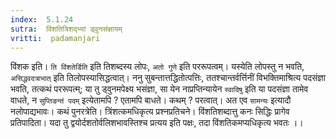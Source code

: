 ```yaml
---
index:  5.1.24
sutra:  विंशतित्रिशद्भ्यां ड्वुनसंज्ञायम्
vritti:  padamanjari
---
```


विंशक इति। `ति विंशतेर्डिति` इति तिशब्दस्य लोपः, `अतो गुणे` इति पररूपत्वम्। यस्येति लोपस्तु न भवति, `असिद्धवदत्राभात्` इति तिलोपस्यासिद्धत्वात्। ननु सुबन्तात्तद्धितोत्पत्तिः, ततश्चान्तर्वर्त्तिनीं विभक्तिमाश्रित्य पदसंज्ञा भवति, तत्कथं पररूपत्म्; या तु ड्वुनमपेक्ष्य भसंज्ञा, सा येन नाप्रप्तिन्यायेन `स्वादिषु` इति या पदसंज्ञा तामेव वाधते, न `सुप्तिङन्तं पदम्` इत्येतामपि ? एतामपि बाधते। कथम् ? परत्वात्। अत एव `सामन्यः` इत्यादौ नलोपाद्यभावः।
	कथं पुनरत्रेति। त्रिंशत्कमधिकृत्य प्रश्नप्रतिचने। विंशतिशब्दात्तु कनः सिद्धिः प्रागेव प्रतिपादिता। यदा तु द्वयोर्दशतोर्वलिशभावस्तिश्च प्रत्यय इति पक्षः, तदा विंशतिकमप्यधिकृत्य भवतः ।।

